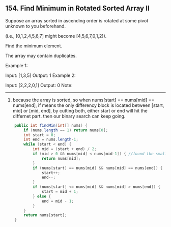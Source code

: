 ## 154. Find Minimum in Rotated Sorted Array II

Suppose an array sorted in ascending order is rotated at some pivot unknown to you beforehand.

(i.e.,  [0,1,2,4,5,6,7] might become  [4,5,6,7,0,1,2]).

Find the minimum element.

The array may contain duplicates.

Example 1:

Input: [1,3,5]
Output: 1
Example 2:

Input: [2,2,2,0,1]
Output: 0
Note:

----
1. because the array is sorted, so when nums[start] == nums[mid] == nums[end], if means the only differency block is located between [start, mid] or [mid, end], by cutting both, either start or end will hit the differnet part. then our binary search can keep going.

```java
    public int findMin(int[] nums) {
        if (nums.length == 1) return nums[0];
        int start = 0;
        int end = nums.length-1;
        while (start < end) {
            int mid = (start + end) / 2;
            if (mid > 0 && nums[mid] < nums[mid-1]) { //found the smallest
                return nums[mid];
            }
            if (nums[start] == nums[mid] && nums[mid] == nums[end]) {
                start++;
                end--;
            }
            if (nums[start] <= nums[mid] && nums[mid] > nums[end]) {
                start = mid + 1;
            } else {
                end = mid - 1;
            }
        }
        return nums[start];
    }
```